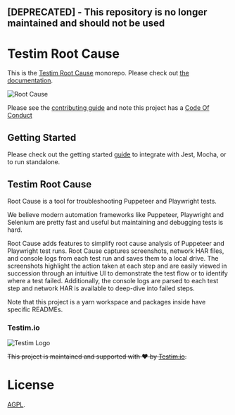 ## [DEPRECATED] - This repository is no longer maintained and should not be used

# Testim Root Cause

This is the [Testim Root Cause](https://www.testim.io/root-cause/) monorepo. Please check out [the documentation](https://help.testim.io/docs/root-cause).


![Root Cause](https://user-images.githubusercontent.com/1315533/91361835-d129a480-e801-11ea-96c7-a22b8ee98046.gif)

Please see the [contributing guide](CONTRIBUTING.md) and note this project has a [Code Of Conduct](CODE_OF_CONDUCT.md)

## Getting Started

Please check out the getting started [guide](https://help.testim.io/docs/getting-started-with-root-cause) to integrate with Jest, Mocha, or to run standalone.


## Testim Root Cause

Root Cause is a tool for troubleshooting Puppeteer and Playwright tests.

We believe modern automation frameworks like Puppeteer, Playwright and Selenium are pretty fast and useful but maintaining and debugging tests is hard.

Root Cause adds features to simplify root cause analysis of Puppeteer and Playwright test runs. Root Cause captures screenshots, network HAR files, and console logs from each test run and saves them to a local drive. The screenshots highlight the action taken at each step and are easily viewed in succession through an intuitive UI to demonstrate the test flow or to identify where a test failed. Additionally, the console logs are parsed to each test step and network HAR is available to deep-dive into failed steps.

Note that this project is a yarn workspace and packages inside have specific READMEs.

### Testim.io

![Testim Logo](https://www.testim.io/wp-content/uploads/2019/11/testim-logo.svg)

~~This project is maintained and supported with ❤️ by [Testim.io](https://testim.io).~~

# License

[AGPL](LICENSE).
